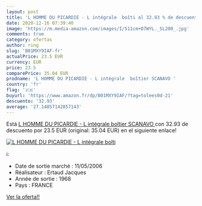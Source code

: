 ```yaml
---
layout: post
title: 'L HOMME DU PICARDIE - L intégrale  boîti al 32.93 % de descuento'
date: 2020-12-16 07:39:40
image: 'https://m.media-amazon.com/images/I/511cm+D7WYL._SL200_.jpg'
comments: true
category: ofertas
author: ring
slug: 'B01MXY9IAF-fr'
actualPrice: 23.5 EUR
currency: EUR
price: 23.5
comparePrice: 35.04 EUR
prodname: 'L HOMME DU PICARDIE - L intégrale  boîtier SCANAVO '
country: 'fr'
flag: '🇫🇷'
buyurl: 'https://www.amazon.fr/dp/B01MXY9IAF/?tag=tolees0d-21'
descuento: '32.93'
average: '27.14857142857143'
---
```


Está [L HOMME DU PICARDIE - L intégrale  boîtier SCANAVO ](https://www.amazon.fr/dp/B01MXY9IAF/?tag=tolees0d-21) con 32.93 de descuento por 23.5 EUR (original: 35.04 EUR) en el siguiente enlace!

[![L HOMME DU PICARDIE - L intégrale  boîti](https://m.media-amazon.com/images/I/511cm+D7WYL._SL200_.jpg)](https://www.amazon.fr/dp/B01MXY9IAF/?tag=tolees0d-21)

ℹ️:

- Date de sortie marché : 11/05/2006
- Réalisateur : Ertaud Jacques
- Année de sortie : 1968
- Pays : FRANCE

[Ver la oferta!!](https://www.amazon.fr/dp/B01MXY9IAF/?tag=tolees0d-21)
